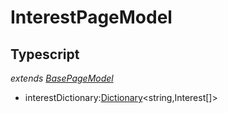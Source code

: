 # InterestPageModel
## Typescript
*extends [BasePageModel](/Docs/src/app/models/pages/BasePageModel.md)*
- interestDictionary:[Dictionary](/Docs/src/app/classes/Dictionary.md)<string,Interest[]>